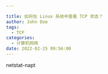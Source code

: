 ```yaml
---

title: 如何在 Linux 系统中查看 TCP 状态？
author: John Doe
tags:
  - TCP
categories:
  - 计算机网络
date: 2022-02-25 09:56:00
---
```

netstat-napt